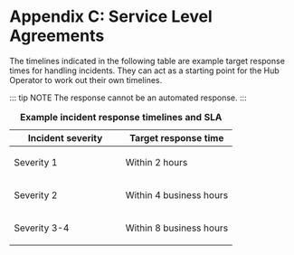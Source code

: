 # Appendix C: Service Level Agreements

The timelines indicated in the following table are example target response times for handling incidents. They can act as a starting point for the Hub Operator to work out their own timelines.

::: tip NOTE
The response cannot be an automated response.
:::

<table>
<caption><strong>Example incident response timelines and SLA</strong></caption>
<colgroup>
<col style="width: 50%" />
<col style="width: 50%" />
</colgroup>
<thead>
<tr class="header">
<th>Incident severity</th>
<th>Target response time</th>
</tr>
</thead>
<tbody>
<tr class="odd">
<td><p>Severity 1</p></td>
<td><p>Within 2 hours</p></td>
</tr>
<tr class="even">
<td><p>Severity 2</p></td>
<td><p>Within 4 business hours</p></td>
</tr>
<tr class="odd">
<td><p>Severity 3-4</p></td>
<td><p>Within 8 business hours</p></td>
</tr>
</tbody>
</table>